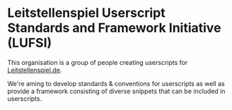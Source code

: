 # Leitstellenspiel Userscript Standards and Framework Initiative (LUFSI)

This organisation is a group of people creating userscripts for [Leitstellenspiel.de](https://leitstellenspiel.de).

We're aming to develop standards & conventions for userscripts as well as provide a framework consisting of diverse snippets that can be included in userscripts.
